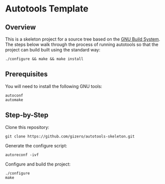 Autotools Template
==================

Overview
--------

This is a skeleton project for a source tree based on the [GNU Build System](http://www.gnu.org/software/automake/manual/html_node/GNU-Build-System.html). The steps below walk through the process of running autotools so that the project can build built using the standard way:

    ./configure && make && make install

Prerequisites
-------------

You will need to install the following GNU tools:

    autoconf
    automake


Step-by-Step
------------

Clone this repository:

    git clone https://github.com/gizero/autotools-skeleton.git

Generate the configure script:

    autoreconf -ivf

Configure and build the project:

    ./configure
    make
